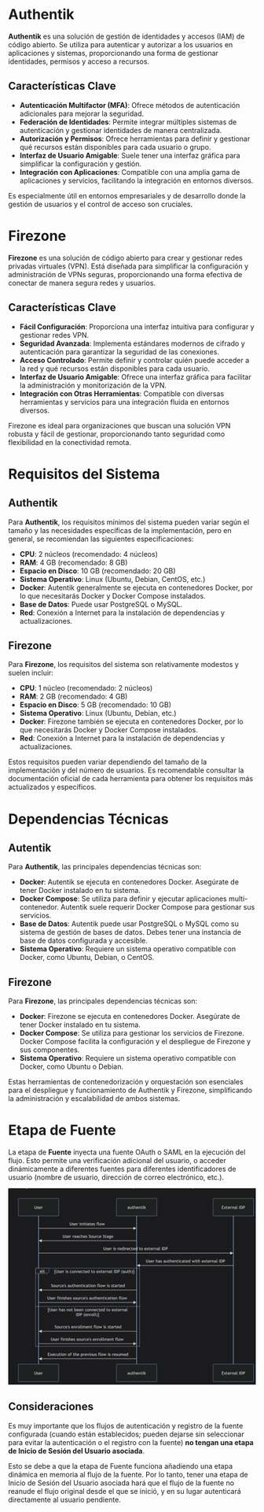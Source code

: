 # Authentik

**Authentik** es una solución de gestión de identidades y accesos (IAM) de código abierto. Se utiliza para autenticar y autorizar a los usuarios en aplicaciones y sistemas, proporcionando una forma de gestionar identidades, permisos y acceso a recursos.

## Características Clave

- **Autenticación Multifactor (MFA)**: Ofrece métodos de autenticación adicionales para mejorar la seguridad.
- **Federación de Identidades**: Permite integrar múltiples sistemas de autenticación y gestionar identidades de manera centralizada.
- **Autorización y Permisos**: Ofrece herramientas para definir y gestionar qué recursos están disponibles para cada usuario o grupo.
- **Interfaz de Usuario Amigable**: Suele tener una interfaz gráfica para simplificar la configuración y gestión.
- **Integración con Aplicaciones**: Compatible con una amplia gama de aplicaciones y servicios, facilitando la integración en entornos diversos.

Es especialmente útil en entornos empresariales y de desarrollo donde la gestión de usuarios y el control de acceso son cruciales.


# Firezone

**Firezone** es una solución de código abierto para crear y gestionar redes privadas virtuales (VPN). Está diseñada para simplificar la configuración y administración de VPNs seguras, proporcionando una forma efectiva de conectar de manera segura redes y usuarios.

## Características Clave

- **Fácil Configuración**: Proporciona una interfaz intuitiva para configurar y gestionar redes VPN.
- **Seguridad Avanzada**: Implementa estándares modernos de cifrado y autenticación para garantizar la seguridad de las conexiones.
- **Acceso Controlado**: Permite definir y controlar quién puede acceder a la red y qué recursos están disponibles para cada usuario.
- **Interfaz de Usuario Amigable**: Ofrece una interfaz gráfica para facilitar la administración y monitorización de la VPN.
- **Integración con Otras Herramientas**: Compatible con diversas herramientas y servicios para una integración fluida en entornos diversos.

Firezone es ideal para organizaciones que buscan una solución VPN robusta y fácil de gestionar, proporcionando tanto seguridad como flexibilidad en la conectividad remota.

# Requisitos del Sistema

## Authentik

Para **Authentik**, los requisitos mínimos del sistema pueden variar según el tamaño y las necesidades específicas de la implementación, pero en general, se recomiendan las siguientes especificaciones:

- **CPU**: 2 núcleos (recomendado: 4 núcleos)
- **RAM**: 4 GB (recomendado: 8 GB)
- **Espacio en Disco**: 10 GB (recomendado: 20 GB)
- **Sistema Operativo**: Linux (Ubuntu, Debian, CentOS, etc.)
- **Docker**: Autentik generalmente se ejecuta en contenedores Docker, por lo que necesitarás Docker y Docker Compose instalados.
- **Base de Datos**: Puede usar PostgreSQL o MySQL.
- **Red**: Conexión a Internet para la instalación de dependencias y actualizaciones.

## Firezone

Para **Firezone**, los requisitos del sistema son relativamente modestos y suelen incluir:

- **CPU**: 1 núcleo (recomendado: 2 núcleos)
- **RAM**: 2 GB (recomendado: 4 GB)
- **Espacio en Disco**: 5 GB (recomendado: 10 GB)
- **Sistema Operativo**: Linux (Ubuntu, Debian, etc.)
- **Docker**: Firezone también se ejecuta en contenedores Docker, por lo que necesitarás Docker y Docker Compose instalados.
- **Red**: Conexión a Internet para la instalación de dependencias y actualizaciones.

Estos requisitos pueden variar dependiendo del tamaño de la implementación y del número de usuarios. Es recomendable consultar la documentación oficial de cada herramienta para obtener los requisitos más actualizados y específicos.


# Dependencias Técnicas

## Autentik

Para **Authentik**, las principales dependencias técnicas son:

- **Docker**: Autentik se ejecuta en contenedores Docker. Asegúrate de tener Docker instalado en tu sistema.
- **Docker Compose**: Se utiliza para definir y ejecutar aplicaciones multi-contenedor. Autentik suele requerir Docker Compose para gestionar sus servicios.
- **Base de Datos**: Autentik puede usar PostgreSQL o MySQL como su sistema de gestión de bases de datos. Debes tener una instancia de base de datos configurada y accesible.
- **Sistema Operativo**: Requiere un sistema operativo compatible con Docker, como Ubuntu, Debian, o CentOS.

## Firezone

Para **Firezone**, las principales dependencias técnicas son:

- **Docker**: Firezone se ejecuta en contenedores Docker. Asegúrate de tener Docker instalado en tu sistema.
- **Docker Compose**: Se utiliza para gestionar los servicios de Firezone. Docker Compose facilita la configuración y el despliegue de Firezone y sus componentes.
- **Sistema Operativo**: Requiere un sistema operativo compatible con Docker, como Ubuntu o Debian.

Estas herramientas de contenedorización y orquestación son esenciales para el despliegue y funcionamiento de Authentik y Firezone, simplificando la administración y escalabilidad de ambos sistemas.



# Etapa de Fuente

La etapa de **Fuente** inyecta una fuente OAuth o SAML en la ejecución del flujo. Esto permite una verificación adicional del usuario, o acceder dinámicamente a diferentes fuentes para diferentes identificadores de usuario (nombre de usuario, dirección de correo electrónico, etc.).

![Descripción de la imagen](doc/images/image1.png)


## Consideraciones

Es muy importante que los flujos de autenticación y registro de la fuente configurada (cuando están establecidos; pueden dejarse sin seleccionar para evitar la autenticación o el registro con la fuente) **no tengan una etapa de Inicio de Sesión del Usuario asociada**.

Esto se debe a que la etapa de Fuente funciona añadiendo una etapa dinámica en memoria al flujo de la fuente. Por lo tanto, tener una etapa de Inicio de Sesión del Usuario asociada hará que el flujo de la fuente no reanude el flujo original desde el que se inició, y en su lugar autenticará directamente al usuario pendiente.
